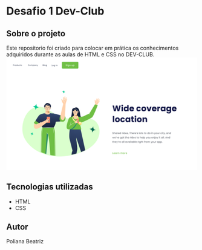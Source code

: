 
# Desafio 1 Dev-Club

## Sobre o projeto
Este repositorio foi criado para colocar em prática os conhecimentos adquiridos durante as aulas
de HTML e CSS no DEV-CLUB.
<img src="https://github.com/POLLY1515/Desafio1-Dev-Club/blob/main/img/Desktop.png?raw=true">


## Tecnologias utilizadas
* HTML
* CSS

## Autor
Poliana Beatriz
